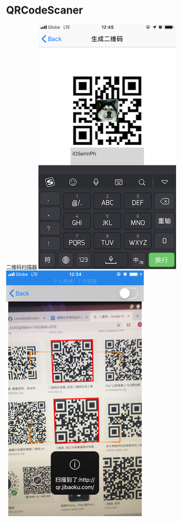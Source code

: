 # QRCodeScaner
二维码扫描器
![1](https://github.com/Lenhulk/QRCodeScaner/blob/master/IMG_9948.PNG)
![2](https://github.com/Lenhulk/QRCodeScaner/blob/master/IMG_9947.PNG)
